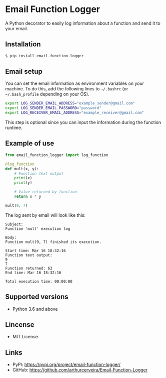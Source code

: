 # Email Function Logger

A Python decorator to easily log information about a function and send it to your email.

## Installation

```bash
$ pip install email-function-logger
```

## Email setup

You can set the email information as environment variables on your machine. To do this, add the following lines to `~/.bashrc` (or `~/.bash_profile` depending on your OS).

```bash
export LOG_SENDER_EMAIL_ADDRESS="example_sender@gmail.com"
export LOG_SENDER_EMAIL_PASSWORD="password"
export LOG_RECEIVER_EMAIL_ADDRESS="example_receiver@gmail.com"
```

This step is optional since you can input the information during the function runtime.

## Example of use

```python
from email_function_logger import log_function

@log_function
def mult(x, y):
    # Function text output
    print(x)
    print(y)

    # Value returned by function
    return x * y

mult(9, 7)
```

The log sent by email will look like this:

```
Subject:
Function 'mult' execution log

Body:
Function mult(9, 7) finished its execution.

Start time: Mar 16 18:32:16
Function text output:
9
7
Function returned: 63
End time: Mar 16 18:32:16

Total execution time: 00:00:00
```

## Supported versions

- Python 3.6 and above

## Lincense

- MIT License

## Links

- PyPI: https://pypi.org/project/email-function-logger/
- GitHub: https://github.com/arthurcerveira/Email-Function-Logger

